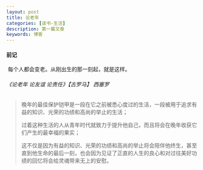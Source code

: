```yaml
---
layout: post
title: 论老年
categories: [读书-生活]
description: 第一篇文章
keywords: 博客
---
```


#### 前记

​	每个人都会变老。从刚出生的那一刻起，就是这样。



###### 《论老年 论友谊 论责任》【古罗马】 西塞罗

> 晚年的最佳保护铠甲是一段在它之前被悉心度过的生活，一段被用于追求有益的知识、光荣的功绩和高尚的举止的生活；
>
> 过着这种生活的人从青年时代就致力于提升他自己，而且将会在晚年收获它们产生的最幸福的果实；
>
> 这不仅是因为有益的知识、光荣的功绩和高尚的举止将会陪伴他终生，甚至直到他生命的最后一刻，也会因为见证了正直的人生的良心和对过往美好功绩的回忆将会给灵魂带来无上的安慰。